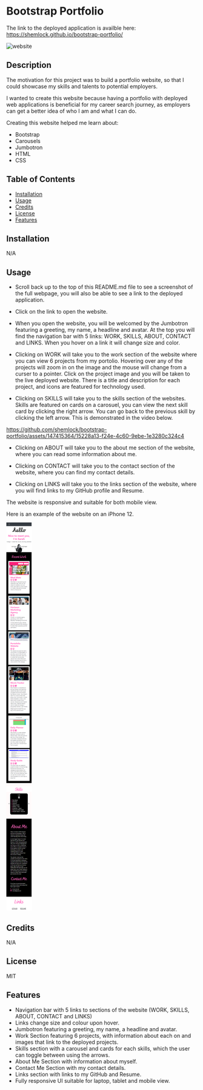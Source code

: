 # Bootstrap Portfolio

The link to the deployed application is availble here: https://shemlock.github.io/bootstrap-portfolio/

![website](assets/images/landing.png)

## Description

The motivation for this project was to build a portfolio website, so that I could showcase my skills and talents to potential employers.

I wanted to create this website because having a portfolio with deployed web applications is beneficial for my career search journey, as employers can get a better idea of who I am and what I can do. 

  Creating this website helped me learn about: 
  * Bootstrap
  * Carousels
  * Jumbotron
  * HTML
  * CSS

## Table of Contents

- [Installation](#installation)
- [Usage](#usage)
- [Credits](#credits)
- [License](#license)
- [Features](#features)
  
## Installation
N/A

## Usage
* Scroll back up to the top of this README.md file to see a screenshot of the full webpage, you will also be able to see a link to the deployed application.
  
* Click on the link to open the website.
  
* When you open the website, you will be welcomed by the Jumbotron featuring a greeting, my name, a headline and avatar. At the top you will find the navigation bar with 5 links: WORK, SKILLS, ABOUT, CONTACT and LINKS. When you hover on a link it will change size and color. 
 
* Clicking on WORK will take you to the work section of the website where you can view 6 projects from my portolio. Hovering over any of the projects will zoom in on the image and the mouse will change from a curser to a pointer. Click on the project image and you will be taken to the live deployed website. There is a title and description for each project, and icons are featured for technology used. 
  
* Clicking on SKILLS will take you to the skills section of the websites. Skills are featured on cards on a carosuel, you can view the next skill card by clicking the right arrow. You can go back to the previous skill by clicking the left arrow. This is demonstrated in the video below. 

https://github.com/shemlock/bootstrap-portfolio/assets/147415364/15228a13-f24e-4c60-9ebe-1e3280c324c4

* Clicking on ABOUT will take you to the about me section of the website, where you can read some information about me.
  
* Clicking on CONTACT will take you to the contact section of the website, where you can find my contact details.

* Clicking on LINKS will take you to the links section of the website, where you will find links to my GitHub profile and Resume.

The website is responsive and suitable for both mobile view.

Here is an example of the website on an iPhone 12. 

![mobile-view](assets/images/iphone12view.png)
  
## Credits
N/A

## License
MIT 

## Features

* Navigation bar with 5 links to sections of the website (WORK, SKILLS, ABOUT, CONTACT and LINKS)
* Links change size and colour upon hover.
* Jumbotron featuring a greeting, my name, a headline and avatar.
* Work Section featuring 6 projects, with information about each on and images that link to the deployed projects.
* Skills section with a carousel and cards for each skills, which the user can toggle between using the arrows. 
* About Me Section with information about myself.
* Contact Me Section with my contact details.
* Links section with links to my GitHub and Resume.
* Fully responsive UI suitable for laptop, tablet and mobile view. 



